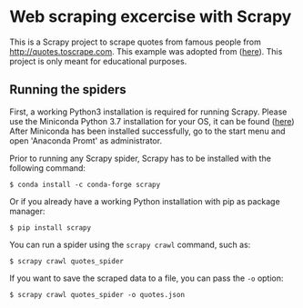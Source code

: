 # Web scraping excercise with Scrapy

This is a Scrapy project to scrape quotes from famous people from http://quotes.toscrape.com.
This example was adopted from ([here](https://github.com/scrapinghub/spidyquotes)). 
This project is only meant for educational purposes.

## Running the spiders

First, a working Python3 installation is required for running Scrapy.
Please use the Miniconda Python 3.7 installation for your OS, it can be found ([here](https://docs.conda.io/en/latest/miniconda.html))
After Miniconda has been installed successfully, go to the start menu and open 'Anaconda Promt' as administrator.

Prior to running any Scrapy spider, Scrapy has to be installed with the following command:
    
    $ conda install -c conda-forge scrapy 

Or if you already have a working Python installation with pip as package manager:

    $ pip install scrapy

You can run a spider using the `scrapy crawl` command, such as:

    $ scrapy crawl quotes_spider

If you want to save the scraped data to a file, you can pass the `-o` option:
    
    $ scrapy crawl quotes_spider -o quotes.json
